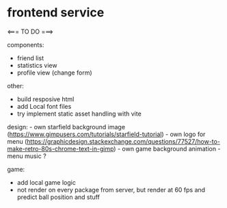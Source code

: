 # frontend service

<=== TO DO ===>

components:
- friend list
- statistics view
- profile view (change form)

other:
- build resposive html
- add Local font files
- try implement static asset handling with vite

design:
    - own starfield background image (https://www.gimpusers.com/tutorials/starfield-tutorial)
    - own logo for menu (https://graphicdesign.stackexchange.com/questions/77527/how-to-make-retro-80s-chrome-text-in-gimp)
    - own game background animation
    - menu music ?

game:
- add local game logic
- not render on every package from server, but render at 60 fps and predict ball position and stuff